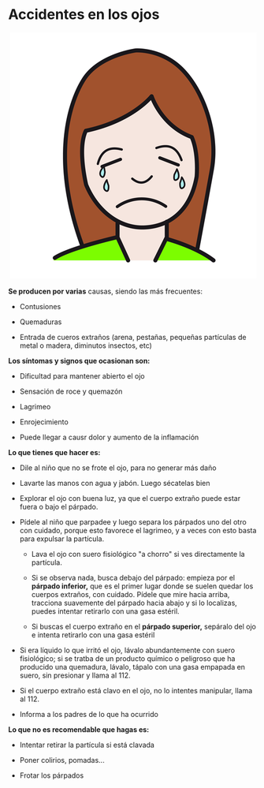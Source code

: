 # Accidentes en los ojos


 ![](img/M1_3.png)

**Se producen por varias** causas, siendo las más frecuentes:

*   Contusiones
    
*   Quemaduras
    
*   Entrada de cueros extraños (arena, pestañas, pequeñas partículas de metal o madera, diminutos insectos, etc)
    

**Los síntomas y signos que ocasionan son:**

*   Dificultad para mantener abierto el ojo
    
*   Sensación de roce y quemazón
    
*   Lagrimeo
    
*   Enrojecimiento
    
*   Puede llegar a causr dolor y aumento de la inflamación
    

**Lo que tienes que hacer es:**

*   Dile al niño que no se frote el ojo, para no generar más daño
    
*   Lavarte las manos con agua y jabón. Luego sécatelas bien
    
*   Explorar el ojo con buena luz, ya que el cuerpo extraño puede estar fuera o bajo el párpado.
    
*   Pídele al niño que parpadee y luego separa los párpados uno del otro con cuidado, porque esto favorece el lagrimeo, y a veces con esto basta para expulsar la partícula.
    
    *   Lava el ojo con suero fisiológico "a chorro" si ves directamente la partícula.
        
    *   Si se observa nada, busca debajo del párpado: empieza por el **párpado inferior,** que es el primer lugar donde se suelen quedar los cuerpos extraños, con cuidado. Pídele que mire hacia arriba, tracciona suavemente del párpado hacia abajo y si lo localizas, puedes intentar retirarlo con una gasa estéril.
        
    *   Si buscas el cuerpo extraño en el **párpado superior,** sepáralo del ojo e intenta retirarlo con una gasa estéril
        
*   Si era líquido lo que irritó el ojo, lávalo abundantemente con suero fisiológico; si se tratba de un producto químico o peligroso que ha producido una quemadura, lávalo, tápalo con una gasa empapada en suero, sin presionar y llama al 112.
    
*   Si el cuerpo extraño está clavo en el ojo, no lo intentes manipular, llama al 112.
    
*   Informa a los padres de lo que ha ocurrido
    

**Lo que no es recomendable que hagas es:**

*   Intentar retirar la partícula si está clavada
    
*   Poner colirios, pomadas...
    
*   Frotar los párpados 
    

